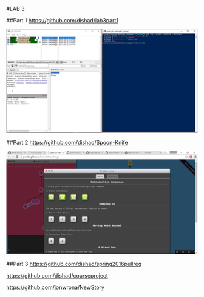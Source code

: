 #LAB 3

##Part 1
https://github.com/dishad/lab3part1

![Donald](images/gitk.JPG)

##Part 2
https://github.com/dishad/Spoon-Knife

![branch](images/branch.JPG)

##Part 3
https://github.com/dishad/spring2016pullreq

https://github.com/dishad/courseproject

https://github.com/jonwrona/NewStory
